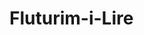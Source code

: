 # Fluturim-i-Lire
<html>
    <head>
        <title></title>
        <link rel="stylesheet" href="https://cdnjs.cloudflare.com/ajax/libs/font-awesome/6.5.1/css/all.min.css" integrity="sha512-DTOQO9RWCH3ppGqcWaEA1BIZOC6xxalwEsw9c2QQeAIftl+Vegovlnee1c9QX4TctnWMn13TZye+giMm8e2LwA==" crossorigin="anonymous" referrerpolicy="no-referrer" />
        <link rel="stylesheet" href="style.css">
        <meta name="viewport" content="width=device-width, initial-scale=1.0">
    </head>
    <body>
        <div class="mausi">
            <div class="cursor"></div>
            <script>
                const cursor = document.querySelector('.cursor');
    
                document.addEventListener('mousemove', e => {
                    cursor.setAttribute("style", "top: "+(e.pageY - 10)+"px; left:"+(e.pageX - 10)+"px")
                })
    
                document.addEventListener('click', () => {
                    cursor.classList.add("expand");
      
                    setTimeout(() => {
                        cursor.classList.remove("expand");
                    }, 500)
                })
    
               
            </script>
            <div class="responsive">
        <div class="permbajtja" >
        <nav>
            <ul>
            <li><a href="#AboutUs" >AboutUs</a></li>
            <li><a href="#">Products</a></li>
            <li><a href="news.html" >News</a></li>
            <li><a href="ContactUs.html">ContactUs</a></li>
        </ul>
        </nav>

        <div class="container">

            <video  width="100%" height="auto" autoplay loop muted plays-inline class="back-video">
                <source class="videoja" src="img/Sky.mp4" >
            </video>
        </div>

            <div class="content"  >
                <h1 class="titulli">Fluturim i Lirë</h1>
            </div>   
    </div>

        <div id="AboutUs" class="section1">

            <div class="container1">
                <div class="text">
                    <p>OUR SERVICES</p><br>
                    <h1>We Have Best Luxury Services For You</h1><br>
                    <p> Step into a realm of unparalleled luxury with our exclusive jet services. Elevate your travel experience as you soar through the skies in opulence and style. From personalized in-flight catering to exclusive concierge services, every detail is crafted to exceed your expectations. Enjoy the freedom to customize your itinerary and indulge in a journey where luxury knows no bounds. Welcome aboard to a world where every moment is an affirmation of your exceptional taste. Your extraordinary travel experience begins here.    
                     </p>
                     </div>
                <div class="box">
                <div class="box1">
                    <i class="fa-solid fa-house"></i>
                    <h2>Private Jet Charter</h2>
                </div>
                <div class="box2">
                    <i class="fa-solid fa-gears"></i>
                    <h2>Private Helicopter</h2>
                </div>
                <div class="box3">
                    <i class="fa-solid fa-truck-medical"></i>
                    <h2>Air Ambulance</h2>
                </div>
                <div class="box4">
                    <i class="fa-solid fa-business-time"></i>
                    <h2>Business Jet Charcter</h2>
                </div>
            </div>
             </div>
            </div>

            <div class="section2">
                <div class="container2">

            </div>
        </div>

        <div class="section3">
            <div class="container3">
                <img class="img2" src="img/piloti.jpg" alt="" width="100%" height="100%">
                <img class="img3" src="img/BigJet.jpg" alt="" width="100%" height="100%">
                <img class="img2" src="img/brenda.jpg" alt="" width="100%" height="100%">

            </div>
        </div>

        <div class="section4">
            <div class="container4">
                <img class="img4" src="img/luxuryJet.jpg" alt="" width="100%" height="100%">
                <div class="text2">
                    <h1>Tailored Luxury:</h1><br>
                    <p>Indulge in personalized travel, where every detail is curated to meet your unique preferences and needs. Whether it's a quick business trip or a leisurely vacation, private jets redefine the art of air travel with comfort and exclusivity.</p>
                    
                </div>
            </div>
        </div>

        <div class="section4">
            <div class="container4">
                <div class="text2">
                    <h1>Luxury Culinary Experiences at Altitude:</h1><br>
                    <p>Embark on a culinary odyssey like never before, where every meal is a celebration of luxury, refinement, and the joy of savoring exceptional flavors at 30,000 feet.</p>
                    
                </div>
                <img class="img5" src="img/GreyJet.jpg" alt="" width="100%" height="100%">
                
            </div>
        </div>

        <!--FOOTER-->
<footer class="footer">
    <div class="fundi">
        <div class="company">
            <h3>Company</h3>
            <ul>
            <li><a href="#">Contact Information</a></li>
            <li><a href="#">Explore</a></li>
            <li><a href="#">Privacy Policy</a></li>
        </ul>
        </div>
        <div class="getHelp">
            <h3>Get Help</h3>
            <ul>
            <li><a href="#">FAQs</a></li>
            <li><a href="#">Partnerships/Collaborations</a></li>
            <li><a href="#">Careeer Oppoertunities</a></li>
        </ul>
        </div>
        <div class="followUs">
            <ul>
            <div class="icons"><a href="#"><i class="fa-brands fa-square-facebook"></i></a></div>
            <div class="icons"><a href="#"><i class="fa-brands fa-twitter"></i></a></div>
            <div class="icons"><a href="#"><i class="fa-brands fa-instagram"></i></a></div>
            <div class="icons"><a href="#"><i class="fa-brands fa-linkedin"></i></a></div>
        </ul>
        </div>


    </div>
</footer>
</div>
    </body>
</html>
